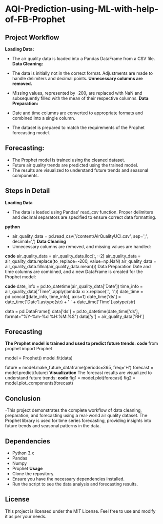 # AQI-Prediction-using-ML-with-help-of-FB-Prophet
## Project Workflow
**Loading Data:**
<br>
- The air quality data is loaded into a Pandas DataFrame from a CSV file.
**Data Cleaning:**

- The data is initially not in the correct format. Adjustments are made to handle delimiters and decimal points.
**Unnecessary columns are removed.**
- Missing values, represented by -200, are replaced with NaN and subsequently filled with the mean of their respective columns.
**Data Preparation:**

- Date and time columns are converted to appropriate formats and combined into a single column.
- The dataset is prepared to match the requirements of the Prophet forecasting model.
## Forecasting:
- The Prophet model is trained using the cleaned dataset.
- Future air quality trends are predicted using the trained model.
- The results are visualized to understand future trends and seasonal components.
## Steps in Detail
**Loading Data**
- The data is loaded using Pandas' read_csv function. Proper delimiters and decimal separators are specified to ensure correct data formatting.

**python**
- air_quality_data = pd.read_csv('/content/AirQualityUCI.csv', sep=';', decimal=',')
**Data Cleaning**
- Unnecessary columns are removed, and missing values are handled:

 **code**
air_quality_data = air_quality_data.iloc[:, :-2]
air_quality_data = air_quality_data.replace(to_replace=-200, value=np.NaN)
air_quality_data = air_quality_data.fillna(air_quality_data.mean())
Data Preparation
Date and time columns are combined, and a new DataFrame is created for the Prophet model:

 **code**
date_info = pd.to_datetime(air_quality_data['Date'])
time_info = air_quality_data['Time'].apply(lambda x: x.replace('.', ':'))
date_time = pd.concat([date_info, time_info], axis=1)
date_time['ds'] = date_time['Date'].astype(str) + ' ' + date_time['Time'].astype(str)

data = pd.DataFrame()
data['ds'] = pd.to_datetime(date_time['ds'], format="%Y-%m-%d %H:%M:%S")
data['y'] = air_quality_data['RH']
## Forecasting
**The Prophet model is trained and used to predict future trends:**
**code**
from prophet import Prophet

model = Prophet()
model.fit(data)

future = model.make_future_dataframe(periods=365, freq='H')
forecast = model.predict(future)
**Visualization**
The forecast results are visualized to understand future trends:
**code**
fig1 = model.plot(forecast)
fig2 = model.plot_components(forecast)
## Conclusion
-This project demonstrates the complete workflow of data cleaning, preparation, and forecasting using a real-world air quality dataset. The Prophet library is used for time series forecasting, providing insights into future trends and seasonal patterns in the data.

## Dependencies
- Python 3.x
- Pandas
- Numpy
- Prophet
**Usage**
- Clone the repository.
- Ensure you have the necessary dependencies installed.
- Run the script to see the data analysis and forecasting results.
## License
This project is licensed under the MIT License. Feel free to use and modify it as per your needs.

